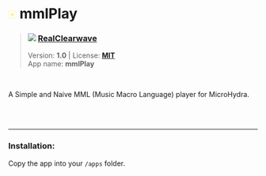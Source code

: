 <!---
This file is generated from the "details.yml" file. (Any changes here will be overwritten)
--->
# <img src="../../images\default_icon.png" width="16"> mmlPlay
> ### <img src="https://github.com/RealClearwave.png?size=26" width="13"> **[RealClearwave](https://github.com/RealClearwave)**  
> Version: **1.0** | License: **[MIT](https://github.com/echo-lalia/MicroHydra-Apps/blob/main/LICENSE)**  
> App name: **mmlPlay**
<br/>

A Simple and Naive MML (Music Macro Language) player for MicroHydra.


<br/><br/>

-----
### Installation:
Copy the app into your `/apps` folder.


